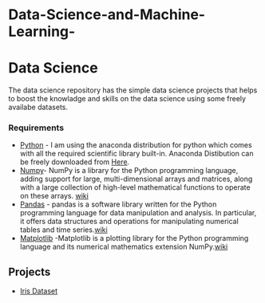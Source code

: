 # Data-Science-and-Machine-Learning-

# Data Science

The data science repository has the simple data science projects that helps to boost the knowladge and skills on the data science using some freely availabe datasets.

### Requirements 

* [Python](https://www.python.org/) - I am using the anaconda distribution for python which comes with all the required scientific library built-in. Anaconda Distibution can be freely downloaded from [Here](https://www.anaconda.com/download/).
* [Numpy](www.numpy.org)- NumPy is a library for the Python programming language, adding support for large, multi-dimensional arrays and matrices, along with a large collection of high-level mathematical functions to operate on these arrays. [wiki](https://en.wikipedia.org/wiki/NumPy)
* [Pandas](https://pandas.pydata.org/) - pandas is a software library written for the Python programming language for data manipulation and analysis. In particular, it offers data structures and operations for manipulating numerical tables and time series.[wiki](https://en.wikipedia.org/wiki/Pandas_(software))
* [Matplotlib](https://matplotlib.org/) -Matplotlib is a plotting library for the Python programming language and its numerical mathematics extension NumPy.[wiki](https://en.wikipedia.org/wiki/Matplotlib)


## Projects

  - [Iris Dataset](https://github.com/Aniket84/-Data-Science-and-Machine-Learning/blob/master/iris/Iris%20Data%20Analysis.ipynb)
